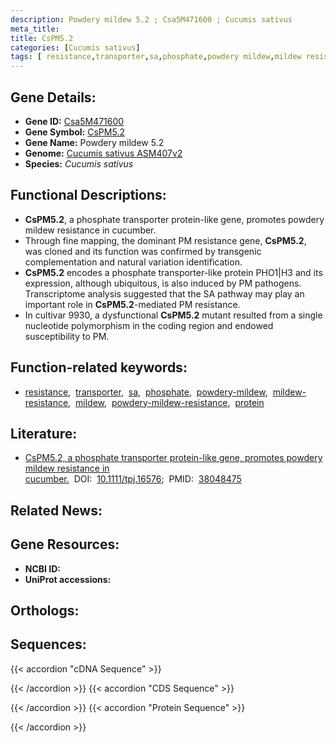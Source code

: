 ```yaml
---
description: Powdery mildew 5.2 ; Csa5M471600 ; Cucumis sativus
meta_title:
title: CsPM5.2
categories: [Cucumis sativus]
tags: [ resistance,transporter,sa,phosphate,powdery mildew,mildew resistance,mildew,powdery mildew resistance,protein ]
---
```


## Gene Details:
- **Gene ID:**	[Csa5M471600](https://ensembl.gramene.org/id/Csa5M471600)
- **Gene Symbol:** <u>CsPM5.2</u>
- **Gene Name:** Powdery mildew 5.2
- **Genome:** [Cucumis sativus ASM407v2](https://ensembl.gramene.org/Cucumis_sativus/Info/Index)
- **Species:** *Cucumis sativus*

## Functional Descriptions:
   - **CsPM5.2**, a phosphate transporter protein-like gene, promotes powdery mildew resistance in cucumber.
   - Through fine mapping, the dominant PM resistance gene, **CsPM5.2**, was cloned and its function was confirmed by transgenic complementation and natural variation identification.
   - **CsPM5.2** encodes a phosphate transporter-like protein PHO1|H3 and its expression, although ubiquitous, is also induced by PM pathogens. Transcriptome analysis suggested that the SA pathway may play an important role in **CsPM5.2**-mediated PM resistance.
   - In cultivar 9930, a dysfunctional **CsPM5.2** mutant resulted from a single nucleotide polymorphism in the coding region and endowed susceptibility to PM.

## Function-related keywords:
   - [resistance](/tags/resistance/),&nbsp;&nbsp;[transporter](/tags/transporter/),&nbsp;&nbsp;[sa](/tags/sa/),&nbsp;&nbsp;[phosphate](/tags/phosphate/),&nbsp;&nbsp;[powdery-mildew](/tags/powdery-mildew/),&nbsp;&nbsp;[mildew-resistance](/tags/mildew-resistance/),&nbsp;&nbsp;[mildew](/tags/mildew/),&nbsp;&nbsp;[powdery-mildew-resistance](/tags/powdery-mildew-resistance/),&nbsp;&nbsp;[protein](/tags/protein/)

## Literature:
   - [CsPM5.2, a phosphate transporter protein-like gene, promotes powdery mildew resistance in cucumber.](https://doi.org/10.1111/tpj.16576)&nbsp;&nbsp;DOI:&nbsp;&nbsp;[10.1111/tpj.16576](https://doi.org/10.1111/tpj.16576);&nbsp;&nbsp;PMID:&nbsp;&nbsp;[38048475](https://pubmed.ncbi.nlm.nih.gov/38048475/)

## Related News:

## Gene Resources:
- **NCBI ID:**  [](https://www.ncbi.nlm.nih.gov/gene/?term=)
- **UniProt accessions:**  [](https://www.uniprot.org/uniprotkb//entry)

## Orthologs:

## Sequences:
{{< accordion "cDNA Sequence" >}}

{{< /accordion >}}
{{< accordion "CDS Sequence" >}}

{{< /accordion >}}
{{< accordion "Protein Sequence" >}}

{{< /accordion >}}
